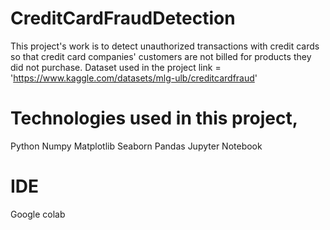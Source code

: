 # CreditCardFraudDetection
This project's work is to detect unauthorized transactions with credit cards so that credit card companies' customers are not billed for products they did not purchase.
Dataset used in the project link = 'https://www.kaggle.com/datasets/mlg-ulb/creditcardfraud'
# Technologies used in this project,
Python
Numpy
Matplotlib
Seaborn
Pandas
Jupyter Notebook
# IDE 
Google colab
